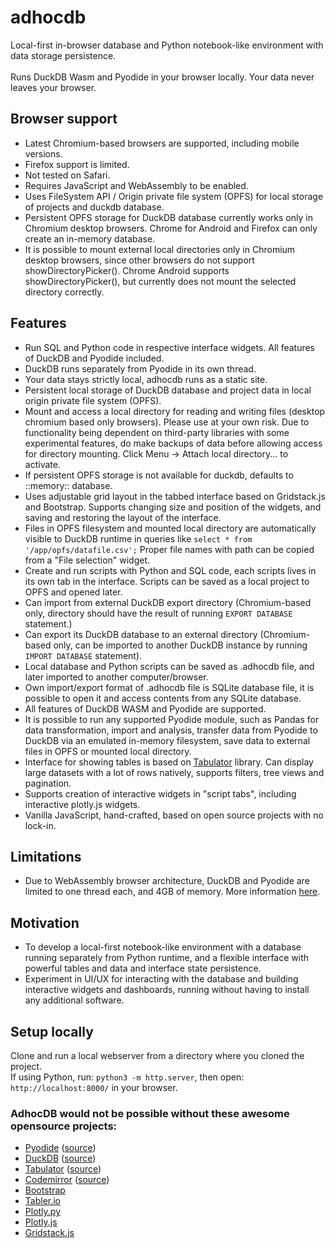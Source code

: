 # adhocdb
Local-first in-browser database and Python notebook-like environment with data storage persistence. <br><br>
Runs DuckDB Wasm and Pyodide in your browser locally. Your data never leaves your browser.

## Browser support
- Latest Chromium-based browsers are supported, including mobile versions. 
- Firefox support is limited.  
- Not tested on Safari.  
- Requires JavaScript and WebAssembly to be enabled. 
- Uses FileSystem API / Origin private file system (OPFS) for local storage of projects and duckdb database. 
- Persistent OPFS storage for DuckDB database currently works only in Chromium desktop browsers. Chrome for Android and Firefox can only create an in-memory database.
- It is possible to mount external local directories only in Chromium desktop browsers, since other browsers do not support showDirectoryPicker(). Chrome Android supports showDirectoryPicker(), but currently does not mount the selected directory correctly.


## Features

- Run SQL and Python code in respective interface widgets. All features of DuckDB and Pyodide included. 
- DuckDB runs separately from Pyodide in its own thread. 
- Your data stays strictly local, adhocdb runs as a static site. 
- Persistent local storage of DuckDB database and project data in local origin private file system (OPFS).
- Mount and access a local directory for reading and writing files (desktop chromium based only browsers). Please use at your own risk. Due to functionality being dependent on third-party libraries with some experimental features, do make backups of data before allowing access for directory mounting. Click Menu -> Attach local directory... to activate.
- If persistent OPFS storage is not available for duckdb, defaults to ::memory:: database.
- Uses adjustable grid layout in the tabbed interface based on Gridstack.js and Bootstrap. Supports changing size and position of the widgets, and saving and restoring the layout of the interface. 
- Files in OPFS filesystem and mounted local directory are automatically visible to DuckDB runtime in queries like ```select * from '/app/opfs/datafile.csv';``` Proper file names with path can be copied from a "File selection" widget.
- Create and run scripts with Python and SQL code, each scripts lives in its own tab in the interface. Scripts can be saved as a local project to OPFS and opened later.
- Can import from external DuckDB export directory (Chromium-based only, directory should have the result of running ```EXPORT DATABASE``` statement.)
- Can export its DuckDB database to an external directory (Chromium-based only, can be imported to another DuckDB instance by running ```IMPORT DATABASE``` statement).
- Local database and Python scripts can be saved as .adhocdb file, and later imported to another computer/browser.
- Own import/export format of .adhocdb file is SQLite database file, it is possible to open it and access contents from any SQLite database. 
- All features of DuckDB WASM and Pyodide are supported.
- It is possible to run any supported Pyodide module, such as Pandas for data transformation, import and analysis, transfer data from Pyodide to DuckDB via an emulated in-memory filesystem, save data to external files in OPFS or mounted local directory.
- Interface for showing tables is based on [Tabulator](https://www.tabulator.info/) library. Can display large datasets with a lot of rows natively, supports filters, tree views and pagination.   
- Supports creation of interactive widgets in "script tabs", including interactive plotly.js widgets. 
- Vanilla JavaScript, hand-crafted, based on open source projects with no lock-in.

## Limitations
- Due to WebAssembly browser architecture, DuckDB and Pyodide are limited to one thread each, and 4GB of memory. More information [here](https://duckdb.org/docs/stable/clients/wasm/overview.html#limitations). 


## Motivation
- To develop a local-first notebook-like environment with a database running separately from Python runtime, and a flexible interface with powerful tables and data and interface state persistence.  
- Experiment in UI/UX for interacting with the database and building interactive widgets and dashboards, running without having to install any additional software.  


## Setup locally
Clone and run a local webserver from a directory where you cloned the project.
<br>
If using Python, run: ```python3 -m http.server```, then open: ```http://localhost:8000/``` in your browser.


### AdhocDB would not be possible without these awesome opensource projects:

- [Pyodide](https://pyodide.org/en/stable/) ([source](https://github.com/pyodide/pyodide))
- [DuckDB](https://duckdb.org/) ([source](https://github.com/duckdb/duckdb-wasm))
- [Tabulator](https://www.tabulator.info/) ([source](https://github.com/olifolkerd/tabulator))
- [Codemirror](https://codemirror.net/5/) ([source](https://github.com/codemirror/codemirror5))
- [Bootstrap](https://getbootstrap.com/)
- [Tabler.io](https://tabler.io/docs/ui)
- [Plotly.py](https://github.com/plotly/plotly.py)
- [Plotly.js](https://github.com/plotly/plotly.js)
- [Gridstack.js](https://gridstackjs.com/)